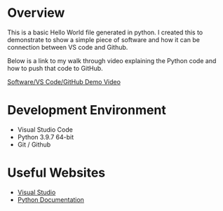 # Overview

This is a basic Hello World file generated in python. I created this to demonstrate to show a simple piece of software and how it can be connection between VS code and Github. 


Below is a link to my walk through video explaining the Python code and how to push that code to GitHub. 

[Software/VS Code/GitHub Demo Video](https://www.youtube.com/watch?v=dQw4w9WgXcQ)

# Development Environment

* Visual Studio Code
* Python 3.9.7 64-bit
* Git / Github

# Useful Websites


* [Visual Studio](https://code.visualstudio.com/)
* [Python Documentation](https://docs.python.org/3/library/index.html)